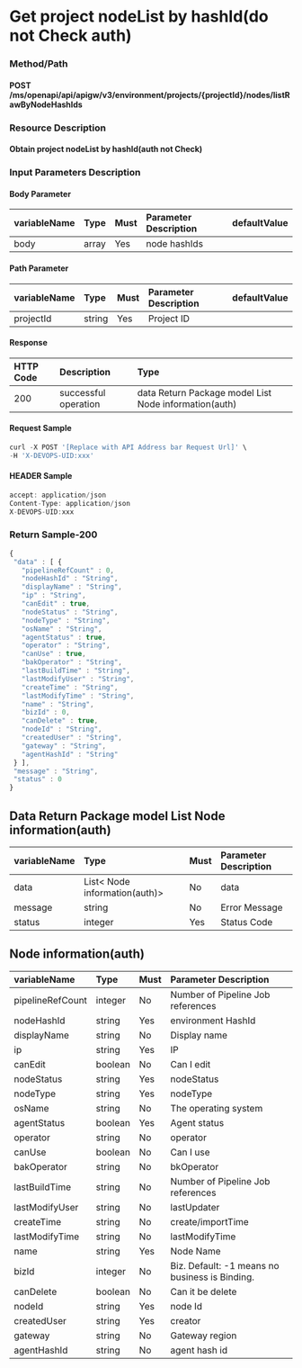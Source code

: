  # Get project nodeList by hashId\(do not Check auth\) 

 ### Method/Path 

 #### POST  /ms/openapi/api/apigw/v3/environment/projects/{projectId}/nodes/listRawByNodeHashIds 

 ### Resource Description 

 #### Obtain project nodeList by hashId\(auth not Check\) 

 ### Input Parameters Description 

 #### Body Parameter 

 | variableName| Type| Must| Parameter Description| defaultValue| 
 | :--- | :--- | :--- | :--- | :--- | 
 | body | array |Yes| node hashIds|| 

 #### Path Parameter 

 | variableName| Type| Must| Parameter Description| defaultValue| 
 | :--- | :--- | :--- | :--- | :--- | 
 | projectId | string |Yes| Project ID|| 

 #### Response 

 | HTTP Code| Description| Type| 
 | :--- | :--- | :--- | 
 | 200 | successful operation |data Return Package model List Node information\(auth\)| 

 #### Request Sample 

 ```javascript 
 curl -X POST '[Replace with API Address bar Request Url]' \ 
 -H 'X-DEVOPS-UID:xxx' 
 ``` 

 #### HEADER Sample 

 ```javascript 
 accept: application/json 
 Content-Type: application/json 
 X-DEVOPS-UID:xxx 
 ``` 

 ### Return Sample-200 

 ```javascript 
 { 
  "data" : [ { 
    "pipelineRefCount" : 0, 
    "nodeHashId" : "String", 
    "displayName" : "String", 
    "ip" : "String", 
    "canEdit" : true, 
    "nodeStatus" : "String", 
    "nodeType" : "String", 
    "osName" : "String", 
    "agentStatus" : true, 
    "operator" : "String", 
    "canUse" : true, 
    "bakOperator" : "String", 
    "lastBuildTime" : "String", 
    "lastModifyUser" : "String", 
    "createTime" : "String", 
    "lastModifyTime" : "String", 
    "name" : "String", 
    "bizId" : 0, 
    "canDelete" : true, 
    "nodeId" : "String", 
    "createdUser" : "String", 
    "gateway" : "String", 
    "agentHashId" : "String" 
  } ], 
  "message" : "String", 
  "status" : 0 
 } 
 ``` 

 ## Data Return Package model List Node information\(auth\) 

 | variableName| Type| Must| Parameter Description| 
 | :--- | :--- | :--- | :--- | 
 | data |List&lt; Node information\(auth\)&gt;|No| data| 
 | message | string |No| Error Message| 
 | status | integer |Yes| Status Code| 

 ## Node information\(auth\) 

 | variableName| Type| Must| Parameter Description| 
 | :--- | :--- | :--- | :--- | 
 | pipelineRefCount | integer |No| Number of Pipeline Job references| 
 | nodeHashId | string |Yes| environment HashId| 
 | displayName | string |No| Display name| 
 | ip | string |Yes|  IP | 
 | canEdit | boolean |No| Can I edit| 
 | nodeStatus | string |Yes| nodeStatus| 
 | nodeType | string |Yes| nodeType| 
 | osName | string |No| The operating system| 
 | agentStatus | boolean |Yes| Agent status| 
 | operator | string |No| operator| 
 | canUse | boolean |No| Can I use| 
 | bakOperator | string |No| bkOperator| 
 | lastBuildTime | string |No| Number of Pipeline Job references| 
 | lastModifyUser | string |No| lastUpdater| 
 | createTime | string |No| create/importTime| 
 | lastModifyTime | string |No| lastModifyTime| 
 | name | string |Yes| Node Name| 
 | bizId | integer |No| Biz. Default: -1 means no business is Binding.| 
 | canDelete | boolean |No| Can it be delete| 
 | nodeId | string |Yes| node Id| 
 | createdUser | string |Yes| creator| 
 | gateway | string |No| Gateway region| 
 | agentHashId | string |No|  agent hash id | 